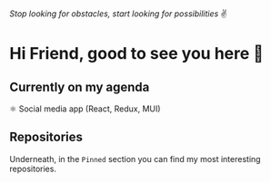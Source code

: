 *Stop looking for obstacles, start looking for possibilities* ✌
# Hi Friend, good to see you here 👋
## Currently on my agenda
⚛️ Social media app (React, Redux, MUI)

## Repositories
Underneath, in the `Pinned` section you can find my most interesting repositories.
<!--
**wrzchwc/wrzchwc** is a ✨ _special_ ✨ repository because its `README.md` (this file) appears on your GitHub profile.

Here are some ideas to get you started:

- 🔭 I’m currently working on ...
- 🌱 I’m currently learning ...
- 👯 I’m looking to collaborate on ...
- 🤔 I’m looking for help with ...
- 💬 Ask me about ...
- 📫 How to reach me: ...
- 😄 Pronouns: ...
- ⚡ Fun fact: ...
-->
